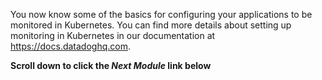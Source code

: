 You now know some of the basics for configuring your applications to be monitored in Kubernetes. You can find more details about setting up monitoring in Kubernetes in our documentation at <a href="https://docs.datadoghq.com" target="_datadog">https://docs.datadoghq.com</a>.

**Scroll down to click the *Next Module* link below**